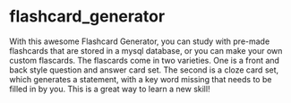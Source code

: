 # flashcard_generator

With this awesome Flashcard Generator, you can study with pre-made flashcards that are stored in a mysql database, or you can make your own custom flascards. The flascards come in two varieties. One is a front and back style question and answer card set. The second is a cloze card set, which generates a statement, with a key word missing that needs to be filled in by you. This is a great way to learn a new skill!
